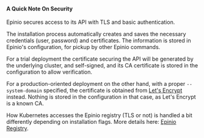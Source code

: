 #### A Quick Note On Security

Epinio secures access to its API with TLS and basic authentication.

The installation process automatically creates and saves the necessary credentials
(user, password) and certificates. The information is stored in Epinio's configuration,
for pickup by other Epinio commands.

For a trial deployment the certificate securing the API will be generated by the
underlying cluster, and self-signed, and its CA certificate is stored in the
configuration to allow verification.

For a production-oriented deployment on the other hand, with a proper
`--system-domain` specified, the certificate is obtained from
[Let's Encrypt](https://letsencrypt.org/) instead. Nothing is stored in the
configuration in that case, as Let's Encrypt is a known CA.

How Kubernetes accesses the Epinio registry (TLS or not) is handled a bit differently depending on installation flags.
More details here: [Epinio Registry](../explanations/advanced.md#container-registry).
